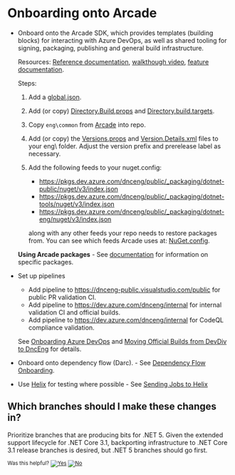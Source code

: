# Onboarding onto Arcade

- Onboard onto the Arcade SDK, which provides templates (building blocks) for
  interacting with Azure DevOps, as well as shared tooling for signing,
  packaging, publishing and general build infrastructure.  
  
  Resources: [Reference documentation](ArcadeSdk.md), [walkthough video](https://msit.microsoftstream.com/video/e22d2dad-ef72-4cca-9b62-7e33621f86a1), [feature documentation](CorePackages/).

   Steps:
    1. Add a
       [global.json](https://github.com/dotnet/arcade/blob/main/global.json).
    2. Add (or copy)
       [Directory.Build.props](https://github.com/dotnet/arcade/blob/main/Directory.Build.props)
       and
       [Directory.build.targets](https://github.com/dotnet/arcade/blob/main/Directory.Build.targets).
    3. Copy `eng\common` from
       [Arcade](https://github.com/dotnet/arcade/tree/main/eng/common)
       into repo.
    4. Add (or copy) the
       [Versions.props](https://github.com/dotnet/arcade/blob/main/eng/Versions.props)
       and
       [Version.Details.xml](https://github.com/dotnet/arcade/blob/main/eng/Version.Details.xml)
       files to your eng\ folder. Adjust the version prefix and prerelease label
       as necessary.
    5. Add the following feeds to your nuget.config:
       * https://pkgs.dev.azure.com/dnceng/public/_packaging/dotnet-public/nuget/v3/index.json
       * https://pkgs.dev.azure.com/dnceng/public/_packaging/dotnet-tools/nuget/v3/index.json
       * https://pkgs.dev.azure.com/dnceng/public/_packaging/dotnet-eng/nuget/v3/index.json
       
       along with any other feeds your repo needs to restore packages from. You can see which feeds Arcade uses at: [NuGet.config](https://github.com/dotnet/arcade/blob/main/NuGet.config).

    **Using Arcade packages** - See [documentation](CorePackages/) for
    information on specific packages.

- Set up pipelines
  - Add pipeline to https://dnceng-public.visualstudio.com/public for public PR validation CI.
  - Add pipeline to https://dev.azure.com/dnceng/internal for internal validation CI and official builds.
  - Add pipeline to https://dev.azure.com/dnceng/internal for CodeQL compliance validation.

  See [Onboarding Azure DevOps](AzureDevOps/AzureDevOpsOnboarding.md) and [Moving Official Builds from DevDiv to DncEng](AzureDevOps/MovingFromDevDivToDncEng.md) for details.
- Onboard onto dependency flow (Darc). - See [Dependency Flow
  Onboarding](DependencyFlowOnboarding.md).
- Use [Helix](/Documentation/Helix.md) for testing where possible - See [Sending Jobs to Helix](https://github.com/dotnet/arcade/blob/main/Documentation/AzureDevOps/SendingJobsToHelix.md)

## Which branches should I make these changes in?

Prioritize branches that are producing bits for .NET 5. Given the extended
support lifecycle for .NET Core 3.1, backporting infrastructure to .NET Core 3.1
release branches is desired, but .NET 5 branches should go first.


<!-- Begin Generated Content: Doc Feedback -->
<sub>Was this helpful? [![Yes](https://helix.dot.net/f/ip/5?p=Documentation%5COnboarding.md)](https://helix.dot.net/f/p/5?p=Documentation%5COnboarding.md) [![No](https://helix.dot.net/f/in)](https://helix.dot.net/f/n/5?p=Documentation%5COnboarding.md)</sub>
<!-- End Generated Content-->
